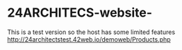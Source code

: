 ﻿# 24ARCHITECS-website-
 This is a test version so the host has some limited features
 http://24architectstest.42web.io/demoweb/Products.php
 
